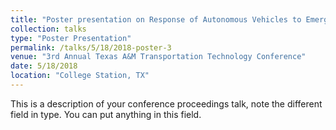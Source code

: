 ```yaml
---
title: "Poster presentation on Response of Autonomous Vehicles to Emergency Vehicles"
collection: talks
type: "Poster Presentation"
permalink: /talks/5/18/2018-poster-3
venue: "3rd Annual Texas A&M Transportation Technology Conference"
date: 5/18/2018
location: "College Station, TX"
---
```


This is a description of your conference proceedings talk, note the different field in type. You can put anything in this field.
